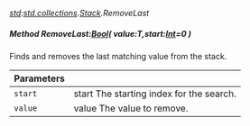 _[std](../../modules/std/std-module.md):[std.collections](../../modules/std/std-collections.md).[Stack<T>](../../modules/std/std-collections-stack.md).RemoveLast_
##### Method RemoveLast:[Bool](../../modules/wonkey/wonkey-types-bool.md)( value:T,start:[Int](../../modules/wonkey/wonkey-types-int.md)=0 )
Finds and removes the last matching value from the stack.

| Parameters |    |
|:-----------|:---|
| `start` | start The starting index for the search. |
| `value` | value The value to remove. |
